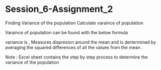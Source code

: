 # Session_6-Assignment_2
Finding Variance of the population
Calculate varaince of population

Varaince of population can be found with the below formula

 variance is , Measures dispresion around the mean and is dertermined by averaging the squared differences of all the values from the mean .

Note : Excel sheet contains the step by step process to determine the variance of the population
